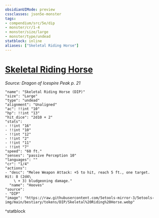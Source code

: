 ```yaml
---
obsidianUIMode: preview
cssclasses: json5e-monster
tags:
- compendium/src/5e/dip
- monster/cr/1-4
- monster/size/large
- monster/type/undead
statblock: inline
aliases: ["Skeletal Riding Horse"]
---
```

# [Skeletal Riding Horse](Mechanics\bestiary\undead/skeletal-riding-horse-dip.md)
*Source: Dragon of Icespire Peak p. 21*  

```statblock
"name": "Skeletal Riding Horse (DIP)"
"size": "Large"
"type": "undead"
"alignment": "Unaligned"
"ac": !!int "10"
"hp": !!int "13"
"hit_dice": "2d10 + 2"
"stats":
- !!int "16"
- !!int "10"
- !!int "12"
- !!int "2"
- !!int "11"
- !!int "7"
"speed": "60 ft."
"senses": "passive Perception 10"
"languages": ""
"cr": "1/4"
"actions":
- "desc": "Melee Weapon Attack: +5 to hit, reach 5 ft., one target. Hit: 8 (2d4\
    \ + 3) bludgeoning damage."
  "name": "Hooves"
"source":
- "DIP"
"image": "https://raw.githubusercontent.com/5etools-mirror-3/5etools-img/main/bestiary/tokens/DIP/Skeletal%20Riding%20Horse.webp"
```
^statblock